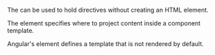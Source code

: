 

The [<ng-container>](https://angular.io/api/core/ng-container) can be used to hold directives without creating an HTML element.


The [<ng-content>](https://angular.io/api/core/ng-content) element specifies where to project content inside a component template.


Angular's [<ng-template>](https://angular.io/api/core/ng-template) element defines a template that is not rendered by default.